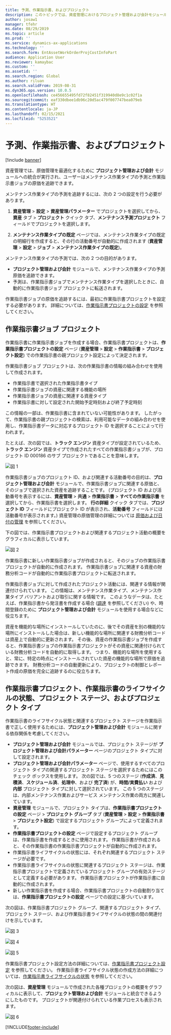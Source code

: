 ```yaml
---
title: 予測、作業指示書、およびプロジェクト
description: このトピックでは、資産管理におけるプロジェクト管理および会計モジュールの、予測および作業指示書との統合について説明します。
author: josaw1
manager: tfehr
ms.date: 08/29/2019
ms.topic: article
ms.prod: ''
ms.service: dynamics-ax-applications
ms.technology: ''
ms.search.form: EntAssetWorkOrderProjCostInfoPart
audience: Application User
ms.reviewer: kamaybac
ms.custom: ''
ms.assetid: ''
ms.search.region: Global
ms.author: riluan
ms.search.validFrom: 2019-08-31
ms.dyn365.ops.version: 10.0.5
ms.openlocfilehash: ce456655495fd72f82451f319940d8e9c1c02f1a
ms.sourcegitcommit: eaf330dbee1db96c20d5ac479f007747bea079eb
ms.translationtype: HT
ms.contentlocale: ja-JP
ms.lasthandoff: 02/15/2021
ms.locfileid: "5253521"
---
```

# <a name="forecasts-work-orders-and-projects"></a>予測、作業指示書、およびプロジェクト

[!include [banner](../../includes/banner.md)]

 

資産管理では、原価管理を最適化するために **プロジェクト管理および会計** モジュールへの統合が実行され、ユーザーはメンテナンス作業タイプの予測と作業指示書ジョブの原価を追跡できます。

メンテナンス作業タイプの予測を追跡するには、次の 2 つの設定を行う必要があります。

1. **資産管理** > **設定** > **資産管理パラメーター** でプロジェクトを選択してから、**資産** タブ > **プロジェクト** クイック タブ、**メンテナンス予測プロジェクト** フィールドでプロジェクトを選択します。

2. **メンテナンス作業タイプの既定** ページでは、メンテナンス作業タイプの既定の明細行を作成すると、その行の活動番号が自動的に作成されます (**資産管理** > **設定** > **ジョブ** > **メンテナンス作業タイプの既定**)。

メンテナンス作業タイプの予測では、次の 2 つの目的があります。 

- **プロジェクト管理および会計** モジュールで、メンテナンス作業タイプの予測原価を追跡できます。 
- 予測は、作業指示書ジョブでメンテナンス作業タイプを選択したときに、自動的に作業指示書ジョブ プロジェクトに転送されます。

作業指示書ジョブの原価を追跡するには、最初に作業指示書プロジェクトを設定する必要があります。 詳細については、[作業指示書プロジェクトの設定](../setup-for-work-orders/work-order-project-setup.md) を参照してください。

## <a name="work-order-job-projects"></a>作業指示書ジョブ プロジェクト

作業指示書に作業指示書ジョブを作成する場合、作業指示書プロジェクトは、**作業指示書プロジェクトの設定** ページ (**資産管理** > **設定** > **作業指示書** > **プロジェクト設定**) での作業指示書の親プロジェクト設定によって決定されます。

作業指示書ジョブ プロジェクトは、次の作業指示書の情報の組み合わせを使用して作成されます。

- 作業指示書で選択された作業指示書タイプ 
- 作業指示書ジョブの資産に関連する機能の場所
- 作業指示書ジョブの資産に関連する資産タイプ  
- 作業指示書に対して設定された開始予定時刻および終了予定時刻  

この情報の一部は、作業指示書に含まれていない可能性があります。 したがって、作業指示書の親プロジェクトの検索は、利用可能なデータの組み合わせを使用し、作業指示書データに対応するプロジェクト ID を選択することによって行われます。

たとえば、次の図では、**トラック エンジン** 資産タイプが設定されているため、**トラック エンジン** 資産タイプで作成されたすべての作業指示書ジョブが、プロジェクト ID 000186 のサブ プロジェクトであることを意味します。

![図 1](media/01-integration-to-pma.png)

作業指示書ジョブのプロジェクト ID、および関連する活動番号の目的は、**プロジェクト管理および会計** モジュールで、作業指示書ジョブに関連する原価と、そのジョブで選択された資産を追跡することです。 (プロジェクト ID および活動番号を表示するには、**資産管理** > **共通** > **作業指示書** > **すべての作業指示書** を選択してから、作業指示書を選択します。 **行の詳細** クイック タブでは、**プロジェクト ID** フィールドにプロジェクト ID が表示され、**活動番号** フィールドには活動番号が表示されます。) 資産管理の原価管理の詳細については [原価および日付の管理](../controlling-and-reporting/cost-and-date-control.md) を参照してください。

下の図では、作業指示書プロジェクトおよび関連するプロジェクト活動の概要をグラフィカルに表示しています。

![図 2](media/02-integration-to-pma.png)

作業指示書に新しい作業指示書ジョブが作成されると、そのジョブの作業指示書プロジェクトが自動的に作成されます。 作業指示書ジョブに関連する資産の財務分析コードが自動的に作業指示書プロジェクトに転送されます。

作業指示書ジョブに対して作成されたプロジェクト活動には、関連する情報が関連付けられています。 この情報は、メンテナンス作業タイプ、メンテナンス作業タイプ バリアントおよび取引に関する情報です。 このようなデータは、たとえば、作業指示書から発注書を作成する場合 ([調達](../work-orders/procurement.md) を参照してください) や、時間登録のために **プロジェクト管理および会計** モジュールを使用する場合などに役立ちます。

資産を機能的な場所にインストールしていたのに、後でその資産を別の機能的な場所にインストールした場合は、新しい機能的な場所に関連する財務分析コードは資産上で自動的に更新されます。 その後、資産の作業指示書ジョブを作成すると、作業指示書ジョブの作業指示書プロジェクトがその資産に関連付けられている財務分析コードを自動的に取得します。 つまり、機能的な場所を使用すると、常に、特定の時点にインストールされていた資産の機能的な場所で原価を追跡できます。 財務分析コードの自動更新により、プロジェクトの制御とレポート作成の原価を完全に追跡するのに役立ちます。

## <a name="work-order-projects-work-order-lifecycle-states-project-stages-and-project-types"></a>作業指示書プロジェクト、作業指示書のライフサイクルの状態、プロジェクト ステージ、およびプロジェクト タイプ

作業指示書のライフサイクル状態と関連するプロジェクト ステージを作業指示書で正しく使用するためには、**プロジェクト管理および会計** モジュールに関する依存関係を考慮してください。

- **プロジェクト管理および会計** モジュールでは、プロジェクト ステージが **プロジェクト管理および会計パラメーター** ページのプロジェクト タイプに対して設定されます。  
- **プロジェクト管理および会計パラメーター** ページで、使用するすべてのプロジェクト タイプの関連するプロジェクト ステージを選択するためにはこのチェック ボックスを使用します。 次の図では、5 つのステージ (**作成済**、**見積済**、**スケジュール済**、**処理中**、および **完了済**) が、**時間/実費払い** および **内部** プロジェクト タイプに対して選択されています。 この 5 つのステージは、内部メンテナンス作業およびサービス メンテナンス作業の両方に関連しています。
- **資産管理** モジュールで、プロジェクト タイプは、**作業指示書プロジェクトの設定** ページ > **プロジェクト グループ** タブ (**資産管理** > **設定** > **作業指示書** > **プロジェクト設定**) で設定するプロジェクト グループによって定義されます。  
- **作業指示書プロジェクトの設定** ページで設定するプロジェクト グループは、作業指示書を作成するときに使用されます。 作業指示書が作成されると、その作業指示書の作業指示書プロジェクトが自動的に作成されます。  
- 作業指示書ライフサイクルの状態には、それぞれ関連するプロジェクト ステージが必要です。  
- 作業指示書ライフサイクルの状態に関連するプロジェクト ステージは、作業指示書プロジェクトで定義されているプロジェクト グループの有効ステージとして定義する必要があります。 作業指示書プロジェクトが作業指示書に自動的に作成されます。
- 新しい作業指示書を作成する場合、作業指示書プロジェクトの自動割り当ては、**作業指示書プロジェクトの設定** ページでの設定に基づいています。  

次の図は、作業指示書プロジェクト グループ、関連するプロジェクト タイプ、プロジェクト ステージ、および作業指示書ライフサイクルの状態の間の関連付けを示しています。

![図 3](media/03-integration-to-pma.png)

![図 4](media/04-integration-to-pma.png)

![図 5](media/05-integration-to-pma.png)

作業指示書プロジェクト設定方法の詳細については、[作業指示書プロジェクト設定](../setup-for-work-orders/work-order-project-setup.md) を参照してください。 作業指示書ライフサイクル状態の作成方法の詳細については、[作業指示書ライフサイクルの状態](../setup-for-work-orders/work-order-lifecycle-states.md) を参照してください。

次の図は、**資産管理** モジュールで作成された各種プロジェクトの概要をグラフィカルに表示して、**プロジェクト管理および会計** モジュールと統合できるようにしたものです。 プロジェクトが関連付けられている作業プロセスも表示されます。

![図 6](media/06-integration-to-pma.png)



[!INCLUDE[footer-include](../../../includes/footer-banner.md)]